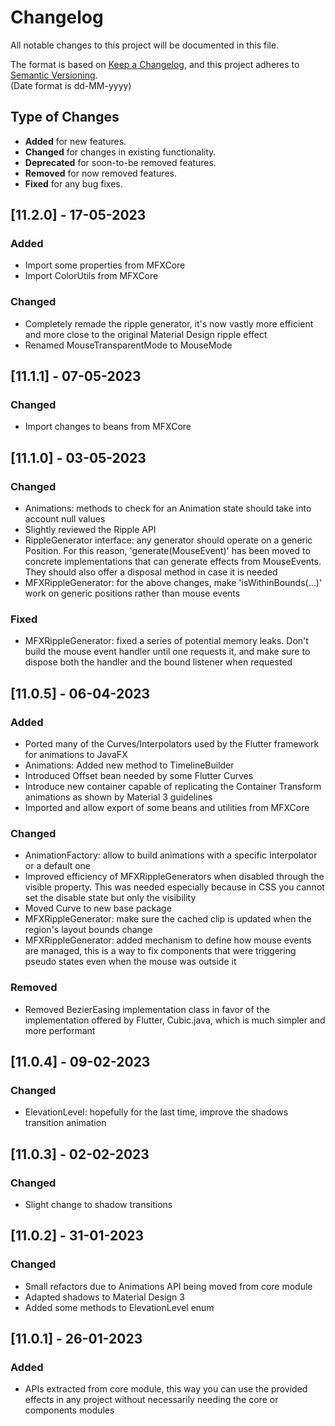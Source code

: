 # Changelog

All notable changes to this project will be documented in this file.

The format is based on [Keep a Changelog](https://keepachangelog.com/en/1.0.0/), and this project adheres
to [Semantic Versioning](https://semver.org/spec/v2.0.0.html).  
(Date format is dd-MM-yyyy)

## Type of Changes

- **Added** for new features.
- **Changed** for changes in existing functionality.
- **Deprecated** for soon-to-be removed features.
- **Removed** for now removed features.
- **Fixed** for any bug fixes.

[//]: ##[Unreleased]

## [11.2.0] - 17-05-2023

### Added

- Import some properties from MFXCore
- Import ColorUtils from MFXCore

### Changed

- Completely remade the ripple generator, it's now vastly more efficient and more close to the original Material Design
  ripple effect
- Renamed MouseTransparentMode to MouseMode

## [11.1.1] - 07-05-2023

### Changed

- Import changes to beans from MFXCore

## [11.1.0] - 03-05-2023

### Changed

- Animations: methods to check for an Animation state should take into account null values
- Slightly reviewed the Ripple API
- RippleGenerator interface: any generator should operate on a generic Position. For this reason, 'generate(MouseEvent)'
  has been moved to concrete implementations that can generate effects from MouseEvents. They should also offer a
  disposal method in case it is needed
- MFXRippleGenerator: for the above changes, make 'isWithinBounds(...)' work on generic positions rather than mouse
  events

### Fixed

- MFXRippleGenerator: fixed a series of potential memory leaks. Don't build the mouse event handler until one requests
  it, and make sure to dispose both the handler and the bound listener when requested

## [11.0.5] - 06-04-2023

### Added

- Ported many of the Curves/Interpolators used by the Flutter framework for animations to JavaFX
- Animations: Added new method to TimelineBuilder
- Introduced Offset bean needed by some Flutter Curves
- Introduce new container capable of replicating the Container Transform animations as shown by Material 3 guidelines
- Imported and allow export of some beans and utilities from MFXCore

### Changed

- AnimationFactory: allow to build animations with a specific Interpolator or a default one
- Improved efficiency of MFXRippleGenerators when disabled through the visible property. This was needed especially
  because in CSS you cannot set the disable state but only the visibility
- Moved Curve to new base package
- MFXRippleGenerator: make sure the cached clip is updated when the region's layout bounds change
- MFXRippleGenerator: added mechanism to define how mouse events are managed, this is a way to fix components that
  were triggering pseudo states even when the mouse was outside it

### Removed

- Removed BezierEasing implementation class in favor of the implementation offered by Flutter, Cubic.java, which is much
  simpler and more performant

## [11.0.4] - 09-02-2023

### Changed

- ElevationLevel: hopefully for the last time, improve the shadows transition animation

## [11.0.3] - 02-02-2023

### Changed

- Slight change to shadow transitions

## [11.0.2] - 31-01-2023

### Changed

- Small refactors due to Animations API being moved from core module
- Adapted shadows to Material Design 3
- Added some methods to ElevationLevel enum

## [11.0.1] - 26-01-2023

### Added

- APIs extracted from core module, this way you can use the provided effects in any project without necessarily needing
  the core or components modules